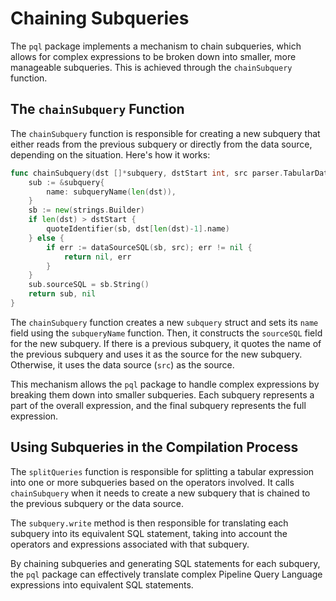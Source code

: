 
  
  # Chaining Subqueries

The `pql` package implements a mechanism to chain subqueries, which allows for complex expressions to be broken down into smaller, more manageable subqueries. This is achieved through the `chainSubquery` function.

## The `chainSubquery` Function

The `chainSubquery` function is responsible for creating a new subquery that either reads from the previous subquery or directly from the data source, depending on the situation. Here's how it works:

```go
func chainSubquery(dst []*subquery, dstStart int, src parser.TabularDataSource) (*subquery, error) {
    sub := &subquery{
        name: subqueryName(len(dst)),
    }
    sb := new(strings.Builder)
    if len(dst) > dstStart {
        quoteIdentifier(sb, dst[len(dst)-1].name)
    } else {
        if err := dataSourceSQL(sb, src); err != nil {
            return nil, err
        }
    }
    sub.sourceSQL = sb.String()
    return sub, nil
}
```

The `chainSubquery` function creates a new `subquery` struct and sets its `name` field using the `subqueryName` function. Then, it constructs the `sourceSQL` field for the new subquery. If there is a previous subquery, it quotes the name of the previous subquery and uses it as the source for the new subquery. Otherwise, it uses the data source (`src`) as the source.

This mechanism allows the `pql` package to handle complex expressions by breaking them down into smaller subqueries. Each subquery represents a part of the overall expression, and the final subquery represents the full expression.

## Using Subqueries in the Compilation Process

The `splitQueries` function is responsible for splitting a tabular expression into one or more subqueries based on the operators involved. It calls `chainSubquery` when it needs to create a new subquery that is chained to the previous subquery or the data source.

The `subquery.write` method is then responsible for translating each subquery into its equivalent SQL statement, taking into account the operators and expressions associated with that subquery.

By chaining subqueries and generating SQL statements for each subquery, the `pql` package can effectively translate complex Pipeline Query Language expressions into equivalent SQL statements.
  
  